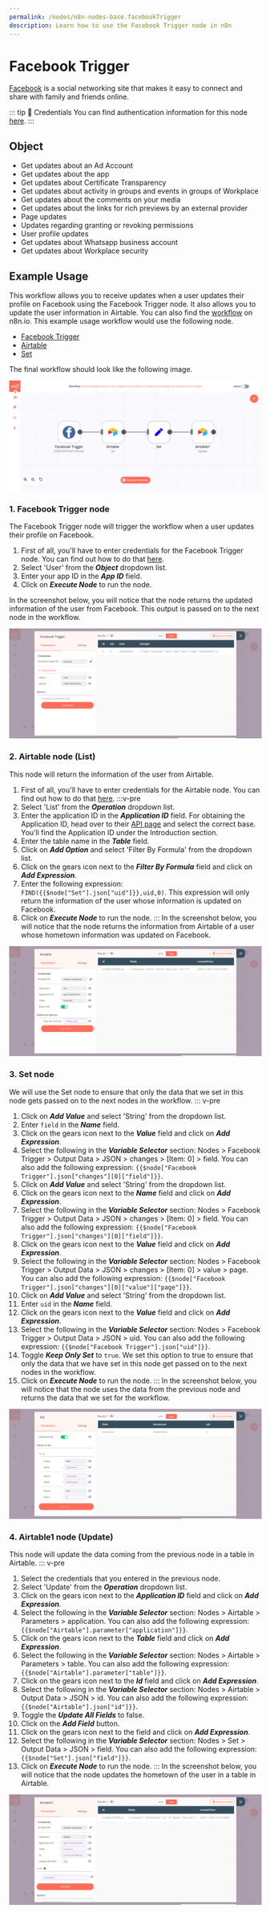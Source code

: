 ```yaml
---
permalink: /nodes/n8n-nodes-base.facebookTrigger
description: Learn how to use the Facebook Trigger node in n8n
---
```


# Facebook Trigger

[Facebook](https://www.facebook.com/) is a social networking site that makes it easy to connect and share with family and friends online.

::: tip 🔑 Credentials
You can find authentication information for this node [here](../../../credentials/Facebook/README.md).
:::

## Object

- Get updates about an Ad Account
- Get updates about the app
- Get updates about Certificate Transparency
- Get updates about activity in groups and events in groups of Workplace
- Get updates about the comments on your media
- Get updates about the links for rich previews by an external provider
- Page updates
- Updates regarding granting or revoking permissions
- User profile updates
- Get updates about Whatsapp business account
- Get updates about Workplace security

## Example Usage

This workflow allows you to receive updates when a user updates their profile on Facebook using the Facebook Trigger node. It also allows you to update the user information in Airtable. You can also find the [workflow](https://n8n.io/workflows/769) on n8n.io. This example usage workflow would use the following node.
- [Facebook Trigger]()
- [Airtable](../../nodes/Airtable/README.md)
- [Set](../../core-nodes/Set/README.md)

The final workflow should look like the following image.

![A workflow with the Facebook Trigger node](./workflow.png)

### 1. Facebook Trigger node

 The Facebook Trigger node will trigger the workflow when a user updates their profile on Facebook.

1. First of all, you'll have to enter credentials for the Facebook Trigger node. You can find out how to do that [here](../../../credentials/Facebook/README.md).
2. Select 'User' from the ***Object*** dropdown list.
3. Enter your app ID in the ***App ID*** field.
3. Click on ***Execute Node*** to run the node.

In the screenshot below, you will notice that the node returns the updated information of the user from Facebook. This output is passed on to the next node in the workflow.

![Using the Facebook Trigger node to trigger the workflow](./FacebookTrigger_node.png)

### 2. Airtable node (List)

This node will return the information of the user from Airtable.

1. First of all, you'll have to enter credentials for the Airtable node. You can find out how to do that [here](../../../credentials/Airtable/README.md).
:::v-pre
2. Select 'List' from the ***Operation*** dropdown list.
3. Enter the application ID in the ***Application ID*** field. For obtaining the Application ID, head over to their [API page](https://airtable.com/api) and select the correct base. You’ll find the Application ID under the Introduction section.
4. Enter the table name in the ***Table*** field.
5. Click on ***Add Option*** and select 'Filter By Formula' from the dropdown list.
6. Click on the gears icon next to the ***Filter By Formula*** field and click on ***Add Expression***.
7. Enter the following expression: `FIND({{$node["Set"].json["uid"]}},uid,0)`. This expression will only return the information of the user whose information is updated on Facebook.
8. Click on ***Execute Node*** to run the node.
:::
In the screenshot below, you will notice that the node returns the information from Airtable of a user whose hometown information was updated on Facebook.

![Using the Airtable node to list the information of a user](./Airtable_node.png)

### 3. Set node

We will use the Set node to ensure that only the data that we set in this node gets passed on to the next nodes in the workflow.
::: v-pre
1. Click on ***Add Value*** and select 'String' from the dropdown list.
2. Enter `field` in the ***Name*** field.
3. Click on the gears icon next to the ***Value*** field and click on ***Add Expression***.
4. Select the following in the ***Variable Selector*** section: Nodes > Facebook Trigger > Output Data > JSON > changes > [Item: 0] > field. You can also add the following expression: `{{$node["Facebook Trigger"].json["changes"][0]["field"]}}`.
5. Click on ***Add Value*** and select 'String' from the dropdown list.
6. Click on the gears icon next to the ***Name*** field and click on ***Add Expression***.
7. Select the following in the ***Variable Selector*** section: Nodes > Facebook Trigger > Output Data > JSON > changes > [Item: 0] > field. You can also add the following expression: `{{$node["Facebook Trigger"].json["changes"][0]["field"]}}`.
8. Click on the gears icon next to the ***Value*** field and click on ***Add Expression***.
9. Select the following in the ***Variable Selector*** section: Nodes > Facebook Trigger > Output Data > JSON > changes > [Item: 0] > value > page. You can also add the following expression: `{{$node["Facebook Trigger"].json["changes"][0]["value"]["page"]}}`.
10. Click on ***Add Value*** and select 'String' from the dropdown list.
11. Enter `uid` in the ***Name*** field.
12. Click on the gears icon next to the ***Value*** field and click on ***Add Expression***.
13. Select the following in the ***Variable Selector*** section: Nodes > Facebook Trigger > Output Data > JSON > uid. You can also add the following expression: `{{$node["Facebook Trigger"].json["uid"]}}`.
14. Toggle ***Keep Only Set*** to `true`. We set this option to true to ensure that only the data that we have set in this node get passed on to the next nodes in the workflow.
15. Click on ***Execute Node*** to run the node.
:::
In the screenshot below, you will notice that the node uses the data from the previous node and returns the data that we set for the workflow.

![Using the Set node to set the data](./Set_node.png)

### 4. Airtable1 node (Update)

This node will update the data coming from the previous node in a table in Airtable.
::: v-pre
1. Select the credentials that you entered in the previous node.
2. Select 'Update' from the ***Operation*** dropdown list.
3. Click on the gears icon next to the ***Application ID*** field and click on ***Add Expression***.
4. Select the following in the ***Variable Selector*** section: Nodes > Airtable > Parameters > application. You can also add the following expression: `{{$node["Airtable"].parameter["application"]}}`.
5. Click on the gears icon next to the ***Table*** field and click on ***Add Expression***.
6. Select the following in the ***Variable Selector*** section: Nodes > Airtable > Parameters > table. You can also add the following expression: `{{$node["Airtable"].parameter["table"]}}`.
7. Click on the gears icon next to the ***Id*** field and click on ***Add Expression***.
8. Select the following in the ***Variable Selector*** section: Nodes > Airtable > Output Data > JSON > id. You can also add the following expression: `{{$node["Airtable"].json["id"]}}`.
9. Toggle the ***Update All Fields*** to false.
10. Click on the ***Add Field*** button.
11. Click on the gears icon next to the field and click on ***Add Expression***.
8. Select the following in the ***Variable Selector*** section: Nodes > Set > Output Data > JSON > field. You can also add the following expression: `{{$node["Set"].json["field"]}}`.
6. Click on ***Execute Node*** to run the node.
:::
In the screenshot below, you will notice that the node updates the hometown of the user in a table in Airtable.

![Using the Airtable node to update the information of a user](./Airtable1_node.png)
